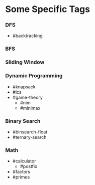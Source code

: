 # Some Specific Tags

### DFS
- \#backtracking

### BFS

### Sliding Window

### Dynamic Programming
- \#knapsack
- \#lcs
- \#game-theory
	- \#nim
	- \#minimax

### Binary Search
- \#binsearch-float
- \#ternary-search

### Math
- \#calculator
	- \#postfix
- \#factors
- \#primes
